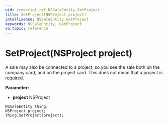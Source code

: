 ```yaml
---
uid: crmscript_ref_NSSaleEntity_SetProject
title: SetProject(NSProject project)
intellisense: NSSaleEntity.SetProject
keywords: NSSaleEntity, GetProject
so.topic: reference
---
```


# SetProject(NSProject project)

A sale may also be connected to a project, so you see the sale both on the company card, and on the project card. This does not mean that a project is required.

**Parameter:** 
* **project** NSProject

```crmscript
NSSaleEntity thing;
NSProject project;
thing.SetProject(project);
```

